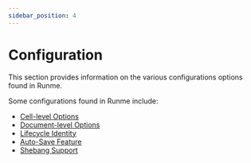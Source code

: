 ```yaml
---
sidebar_position: 4
---
```


# Configuration

This section provides information on the various configurations options found in Runme.

Some configurations found in Runme include:

- [Cell-level Options](../configuration/cell-level)
- [Document-level Options](../configuration/document-level)
- [Lifecycle Identity](../configuration/lifecycle-identity)
- [Auto-Save Feature](../configuration/auto-save)
- [Shebang Support](../configuration/shebang)
